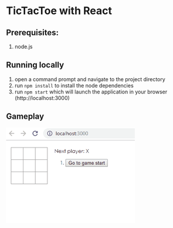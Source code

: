 # TicTacToe with React

## Prerequisites:

1. node.js

## Running locally

1. open a command prompt and navigate to the project directory
1. run `npm install` to install the node dependencies
1. run `npm start` which will launch the application in your browser (http://localhost:3000)

## Gameplay
![](react-tictactoe.gif)
